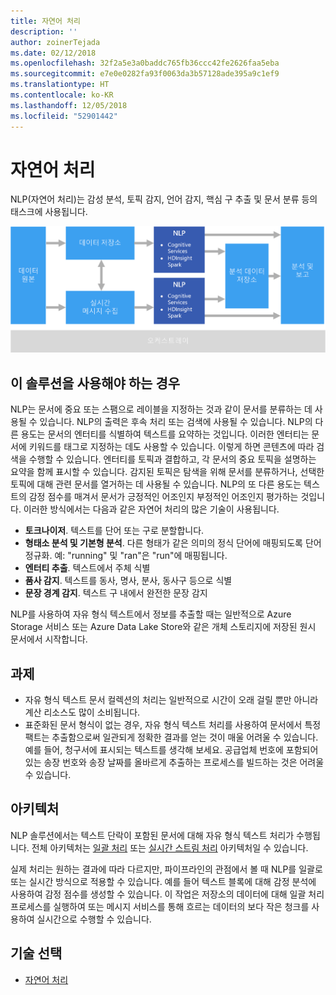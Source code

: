 ```yaml
---
title: 자연어 처리
description: ''
author: zoinerTejada
ms.date: 02/12/2018
ms.openlocfilehash: 32f2a5e3a0baddc765fb36ccc42fe2626faa5eba
ms.sourcegitcommit: e7e0e0282fa93f0063da3b57128ade395a9c1ef9
ms.translationtype: HT
ms.contentlocale: ko-KR
ms.lasthandoff: 12/05/2018
ms.locfileid: "52901442"
---
```

# <a name="natural-language-processing"></a>자연어 처리

NLP(자연어 처리)는 감성 분석, 토픽 감지, 언어 감지, 핵심 구 추출 및 문서 분류 등의 태스크에 사용됩니다.

![](./images/nlp-pipeline.png)

## <a name="when-to-use-this-solution"></a>이 솔루션을 사용해야 하는 경우

NLP는 문서에 중요 또는 스팸으로 레이블을 지정하는 것과 같이 문서를 분류하는 데 사용될 수 있습니다. NLP의 출력은 후속 처리 또는 검색에 사용될 수 있습니다. NLP의 다른 용도는 문서의 엔터티를 식별하여 텍스트를 요약하는 것입니다. 이러한 엔터티는 문서에 키워드를 태그로 지정하는 데도 사용할 수 있습니다. 이렇게 하면 콘텐츠에 따라 검색을 수행할 수 있습니다. 엔터티를 토픽과 결합하고, 각 문서의 중요 토픽을 설명하는 요약을 함께 표시할 수 있습니다. 감지된 토픽은 탐색을 위해 문서를 분류하거나, 선택한 토픽에 대해 관련 문서를 열거하는 데 사용될 수 있습니다. NLP의 또 다른 용도는 텍스트의 감정 점수를 매겨서 문서가 긍정적인 어조인지 부정적인 어조인지 평가하는 것입니다. 이러한 방식에서는 다음과 같은 자연어 처리의 많은 기술이 사용됩니다. 

- **토크나이저**. 텍스트를 단어 또는 구로 분할합니다.
- **형태소 분석 및 기본형 분석**. 다른 형태가 같은 의미의 정식 단어에 매핑되도록 단어 정규화. 예: "running" 및 "ran"은 "run"에 매핑됩니다. 
- **엔터티 추출**. 텍스트에서 주체 식별
- **품사 감지**. 텍스트를 동사, 명사, 분사, 동사구 등으로 식별
- **문장 경계 감지**. 텍스트 구 내에서 완전한 문장 감지

NLP를 사용하여 자유 형식 텍스트에서 정보를 추출할 때는 일반적으로 Azure Storage 서비스 또는 Azure Data Lake Store와 같은 개체 스토리지에 저장된 원시 문서에서 시작합니다. 

## <a name="challenges"></a>과제

- 자유 형식 텍스트 문서 컬렉션의 처리는 일반적으로 시간이 오래 걸릴 뿐만 아니라 계산 리소스도 많이 소비됩니다.
- 표준화된 문서 형식이 없는 경우, 자유 형식 텍스트 처리를 사용하여 문서에서 특정 팩트는 추출함으로써 일관되게 정확한 결과를 얻는 것이 매울 어려울 수 있습니다. 예를 들어, 청구서에 표시되는 텍스트를 생각해 보세요. 공급업체 번호에 포함되어 있는 송장 번호와 송장 날짜를 올바르게 추출하는 프로세스를 빌드하는 것은 어려울 수 있습니다.

## <a name="architecture"></a>아키텍처

NLP 솔루션에서는 텍스트 단락이 포함된 문서에 대해 자유 형식 텍스트 처리가 수행됩니다. 전체 아키텍처는 [일괄 처리](../big-data/batch-processing.md) 또는 [실시간 스트림 처리](../big-data/real-time-processing.md) 아키텍처일 수 있습니다.

실제 처리는 원하는 결과에 따라 다르지만, 파이프라인의 관점에서 볼 때 NLP를 일괄로 또는 실시간 방식으로 적용할 수 있습니다. 예를 들어 텍스트 블록에 대해 감정 분석에 사용하여 감정 점수를 생성할 수 있습니다. 이 작업은 저장소의 데이터에 대해 일괄 처리 프로세스를 실행하여 또는 메시지 서비스를 통해 흐르는 데이터의 보다 작은 청크를 사용하여 실시간으로 수행할 수 있습니다.

## <a name="technology-choices"></a>기술 선택

- [자연어 처리](../technology-choices/natural-language-processing.md)